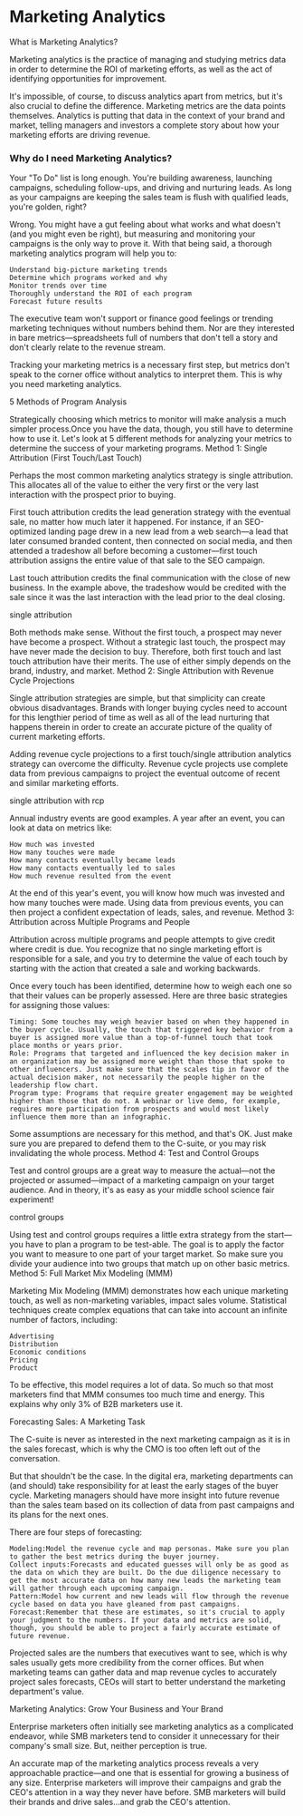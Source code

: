 Marketing Analytics
==============================

What is Marketing Analytics?

 
Marketing analytics is the practice of managing and studying metrics data in order to determine the ROI of marketing efforts, as well as the act of identifying opportunities for improvement.

It's impossible, of course, to discuss analytics apart from metrics, but it's also crucial to define the difference. Marketing metrics are the data points themselves. Analytics is putting that data in the context of your brand and market, telling managers and investors a complete story about how your marketing efforts are driving revenue.

### Why do I need Marketing Analytics?

 

Your "To Do" list is long enough. You're building awareness, launching campaigns, scheduling follow-ups, and driving and nurturing leads. As long as your campaigns are keeping the sales team is flush with qualified leads, you're golden, right?

Wrong. You might have a gut feeling about what works and what doesn't (and you might even be right), but measuring and monitoring your campaigns is the only way to prove it. With that being said, a thorough marketing analytics program will help you to:

    Understand big-picture marketing trends
    Determine which programs worked and why
    Monitor trends over time
    Thoroughly understand the ROI of each program
    Forecast future results

The executive team won't support or finance good feelings or trending marketing techniques without numbers behind them. Nor are they interested in bare metrics—spreadsheets full of numbers that don't tell a story and don't clearly relate to the revenue stream.

Tracking your marketing metrics is a necessary first step, but metrics don't speak to the corner office without analytics to interpret them. This is why you need marketing analytics.

 
5 Methods of Program Analysis

 

Strategically choosing which metrics to monitor will make analysis a much simpler process.Once you have the data, though, you still have to determine how to use it. Let's look at 5 different methods for analyzing your metrics to determine the success of your marketing programs.
Method 1: Single Attribution (First Touch/Last Touch)

Perhaps the most common marketing analytics strategy is single attribution. This allocates all of the value to either the very first or the very last interaction with the prospect prior to buying.

First touch attribution credits the lead generation strategy with the eventual sale, no matter how much later it happened. For instance, if an SEO-optimized landing page drew in a new lead from a web search—a lead that later consumed branded content, then connected on social media, and then attended a tradeshow all before becoming a customer—first touch attribution assigns the entire value of that sale to the SEO campaign.

Last touch attribution credits the final communication with the close of new business. In the example above, the tradeshow would be credited with the sale since it was the last interaction with the lead prior to the deal closing.

single attribution

Both methods make sense. Without the first touch, a prospect may never have become a prospect. Without a strategic last touch, the prospect may have never made the decision to buy. Therefore, both first touch and last touch attribution have their merits. The use of either simply depends on the brand, industry, and market.
Method 2: Single Attribution with Revenue Cycle Projections

Single attribution strategies are simple, but that simplicity can create obvious disadvantages. Brands with longer buying cycles need to account for this lengthier period of time as well as all of the lead nurturing that happens therein in order to create an accurate picture of the quality of current marketing efforts.

Adding revenue cycle projections to a first touch/single attribution analytics strategy can overcome the difficulty. Revenue cycle projects use complete data from previous campaigns to project the eventual outcome of recent and similar marketing efforts.

single attribution with rcp

Annual industry events are good examples. A year after an event, you can look at data on metrics like:

    How much was invested
    How many touches were made
    How many contacts eventually became leads
    How many contacts eventually led to sales
    How much revenue resulted from the event

At the end of this year's event, you will know how much was invested and how many touches were made. Using data from previous events, you can then project a confident expectation of leads, sales, and revenue.
Method 3: Attribution across Multiple Programs and People

Attribution across multiple programs and people attempts to give credit where credit is due. You recognize that no single marketing effort is responsible for a sale, and you try to determine the value of each touch by starting with the action that created a sale and working backwards.

Once every touch has been identified, determine how to weigh each one so that their values can be properly assessed. Here are three basic strategies for assigning those values:

    Timing: Some touches may weigh heavier based on when they happened in the buyer cycle. Usually, the touch that triggered key behavior from a buyer is assigned more value than a top-of-funnel touch that took place months or years prior.
    Role: Programs that targeted and influenced the key decision maker in an organization may be assigned more weight than those that spoke to other influencers. Just make sure that the scales tip in favor of the actual decision maker, not necessarily the people higher on the leadership flow chart.
    Program type: Programs that require greater engagement may be weighted higher than those that do not. A webinar or live demo, for example, requires more participation from prospects and would most likely influence them more than an infographic.

Some assumptions are necessary for this method, and that's OK. Just make sure you are prepared to defend them to the C-suite, or you may risk invalidating the whole process.
Method 4: Test and Control Groups

Test and control groups are a great way to measure the actual—not the projected or assumed—impact of a marketing campaign on your target audience. And in theory, it's as easy as your middle school science fair experiment!

control groups

Using test and control groups requires a little extra strategy from the start—you have to plan a program to be test-able. The goal is to apply the factor you want to measure to one part of your target market. So make sure you divide your audience into two groups that match up on other basic metrics.
Method 5: Full Market Mix Modeling (MMM)

Marketing Mix Modeling (MMM) demonstrates how each unique marketing touch, as well as non-marketing variables, impact sales volume. Statistical techniques create complex equations that can take into account an infinite number of factors, including:

    Advertising
    Distribution
    Economic conditions
    Pricing
    Product

To be effective, this model requires a lot of data. So much so that most marketers find that MMM consumes too much time and energy. This explains why only 3% of B2B marketers use it.

 
Forecasting Sales: A Marketing Task

 

The C-suite is never as interested in the next marketing campaign as it is in the sales forecast, which is why the CMO is too often left out of the conversation.

But that shouldn't be the case. In the digital era, marketing departments can (and should) take responsibility for at least the early stages of the buyer cycle. Marketing managers should have more insight into future revenue than the sales team based on its collection of data from past campaigns and its plans for the next ones.

There are four steps of forecasting:

    Modeling:Model the revenue cycle and map personas. Make sure you plan to gather the best metrics during the buyer journey.
    Collect inputs:Forecasts and educated guesses will only be as good as the data on which they are built. Do the due diligence necessary to get the most accurate data on how many new leads the marketing team will gather through each upcoming campaign.
    Pattern:Model how current and new leads will flow through the revenue cycle based on data you have gleaned from past campaigns.
    Forecast:Remember that these are estimates, so it's crucial to apply your judgment to the numbers. If your data and metrics are solid, though, you should be able to project a fairly accurate estimate of future revenue.

Projected sales are the numbers that executives want to see, which is why sales usually gets more credibility from the corner offices. But when marketing teams can gather data and map revenue cycles to accurately project sales forecasts, CEOs will start to better understand the marketing department's value.

 
Marketing Analytics: Grow Your Business and Your Brand

 

Enterprise marketers often initially see marketing analytics as a complicated endeavor, while SMB marketers tend to consider it unnecessary for their company's small size. But, neither perception is true.

An accurate map of the marketing analytics process reveals a very approachable practice—and one that is essential for growing a business of any size. Enterprise marketers will improve their campaigns and grab the CEO's attention in a way they never have before. SMB marketers will build their brands and drive sales…and grab the CEO's attention.

